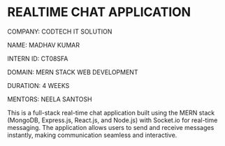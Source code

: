 # REALTIME CHAT APPLICATION 

COMPANY: CODTECH IT SOLUTION

NAME: MADHAV KUMAR

INTERN ID: CT08SFA

DOMAIN: MERN STACK WEB DEVELOPMENT

DURATION: 4 WEEKS

MENTORS: NEELA SANTOSH 

This is a full-stack real-time chat application built using the MERN stack (MongoDB, Express.js, React.js, and Node.js) with Socket.io for real-time messaging. The application allows users to send and receive messages instantly, making communication seamless and interactive.
